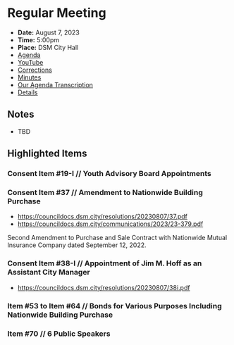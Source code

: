 # Regular Meeting

- **Date:** August 7, 2023
- **Time:** 5:00pm
- **Place:** DSM City Hall
- [Agenda](https://councildocs.dsm.city/agendas/ag20230807.pdf)
- [YouTube](https://youtube.com/live/HQPFXrLIfiI)
- [Corrections](https://councildocs.dsm.city/corrections/20230807%20CAP.pdf)
- [Minutes](https://councildocs.dsm.city/minutes/as20230807.pdf)
- [Our Agenda Transcription](#/view/agenda~2023~transcription~08-07_RM)
- [Details](https://www.dsm.city/citycouncil_detail_T60_R2462.php)

## Notes

- TBD

## Highlighted Items

### Consent Item #19-I // Youth Advisory Board Appointments

### Consent Item #37 // Amendment to Nationwide Building Purchase

- https://councildocs.dsm.city/resolutions/20230807/37.pdf
- https://councildocs.dsm.city/communications/2023/23-379.pdf

Second Amendment to Purchase and Sale Contract with Nationwide Mutual Insurance Company dated September 12, 2022. 

### Consent Item #38-I // Appointment of Jim M. Hoff as an Assistant City Manager

- https://councildocs.dsm.city/resolutions/20230807/38i.pdf

### Item #53 to Item #64 // Bonds for Various Purposes Including Nationwide Building Purchase

### Item #70 // 6 Public Speakers
